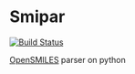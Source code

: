Smipar
======

[![Build Status](https://img.shields.io/travis/recisic/Smipar/master.svg)](https://travis-ci.org/recisic/Smipar)

[OpenSMILES](http://opensmiles.org/opensmiles.html) parser on python 
